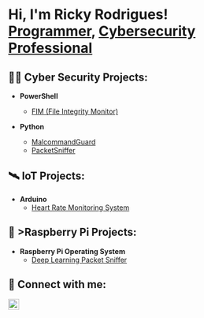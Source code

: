<h1>Hi, I'm Ricky Rodrigues! <br/><a href="https://github.com/exposure18">Programmer</a>, <a href="https://www.linkedin.com/in/rickyboscorodrigues/">Cybersecurity Professional</a>

<h2>👨‍💻 Cyber Security Projects:</h2>

- <b>PowerShell</b>
  - [FIM (File Integrity Monitor)](https://github.com/exposure18/FileIntegrityMonitoring)
 
- <b>Python</b>
  - [MalcommandGuard](https://github.com/exposure18/MalCommandGuard)
  - [PacketSniffer](https://github.com/exposure18/PacketSniffer)

<h2>🛰️ IoT Projects:</h2>
 
- <b>Arduino</b>
  - [Heart Rate Monitoring System](https://github.com/exposure18/HeartRateMonitoringSystem)
    
 
<h2>🤖 >Raspberry Pi Projects:</h2>
 
- <b>Raspberry Pi Operating System</b>
  - [Deep Learning Packet Sniffer](https://github.com/exposure18/HeartRateMonitoringSystem)

<h2> 🤳 Connect with me:</h2>

[<img align="left" alt="JoshMadakor | LinkedIn" width="22px" src="https://cdn.jsdelivr.net/npm/simple-icons@v3/icons/linkedin.svg" />][linkedin]


[linkedin]: https://www.linkedin.com/in/rickyboscorodrigues/
